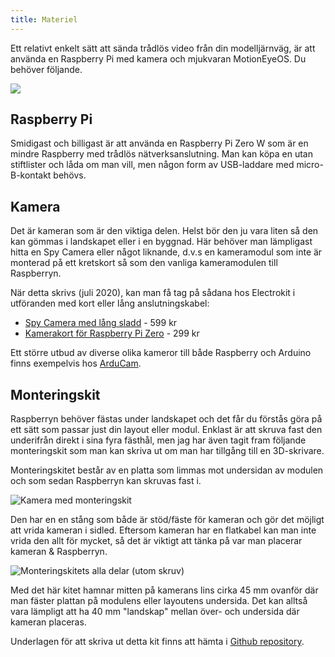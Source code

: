 ```yaml
---
title: Materiel
---
```


Ett relativt enkelt sätt att sända trådlös video från din modelljärnväg, är att använda en Raspberry Pi med kamera och mjukvaran MotionEyeOS. Du behöver följande.

![](../../img/other-video.svg)


## Raspberry Pi
Smidigast och billigast är att använda en Raspberry Pi Zero W som är en mindre Raspberry med trådlös nätverksanslutning. Man kan köpa en utan stiftlister och låda om man vill, men någon form av USB-laddare med micro-B-kontakt behövs.


## Kamera
Det är kameran som är den viktiga delen. Helst bör den ju vara liten så den kan gömmas i landskapet eller i en byggnad.
Här behöver man lämpligast hitta en Spy Camera eller något liknande, d.v.s en kameramodul som inte är monterad på ett kretskort så som den vanliga kameramodulen till Raspberryn.

När detta skrivs (juli 2020), kan man få tag på sådana hos Electrokit i utföranden med kort eller lång anslutningskabel:

 - [Spy Camera med lång sladd](https://www.electrokit.com/produkt/kamerakort-for-raspberry-pi-spy-camera/) - 599 kr
 - [Kamerakort för Raspberry Pi Zero](https://www.electrokit.com/produkt/kamerakort-for-raspberry-pi-zero/) - 299 kr

Ett större utbud av diverse olika kameror till både Raspberry och Arduino finns exempelvis hos [ArduCam](https://www.arducam.com/).


## Monteringskit
Raspberryn behöver fästas under landskapet och det får du förstås göra på ett sätt som passar just din layout eller modul. Enklast är att skruva fast den underifrån direkt i sina fyra fästhål, men jag har även tagit fram följande monteringskit som man kan skriva ut om man har tillgång till en 3D-skrivare.

Monteringskitet består av en platta som limmas mot undersidan av modulen och som sedan Raspberryn kan skruvas fast i.

![Kamera med monteringskit](../../img/misc-spycam02.png)

Den har en en stång som både är stöd/fäste för kameran och gör det möjligt att vrida kameran i sidled. Eftersom kameran har en flatkabel kan man inte vrida den allt för mycket, så det är viktigt att tänka på var man placerar kameran & Raspberryn.

![Monteringskitets alla delar (utom skruv)](../../img/misc-spycam03.png)

Med det här kitet hamnar mitten på kamerans lins cirka 45 mm ovanför där man fäster plattan på modulens eller layoutens undersida. Det kan alltså vara lämpligt att ha 40 mm "landskap" mellan över- och undersida där kameran placeras.

Underlagen för att skriva ut detta kit finns att hämta i [Github repository](https://github.com/mekanoid/MMRC-3dprint).
